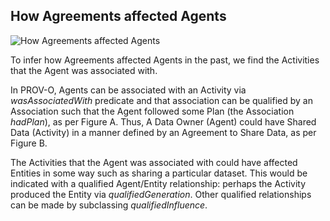 ## How Agreements affected Agents
![How Agreements affected Agents](https://github.com/nicholascar/agr-o/blob/master/examples/how-agreements-affected-agents.png)

To infer how Agreements affected Agents in the past, we find the Activities that the Agent was associated with.

In PROV-O, Agents can be associated with an Activity via *wasAssociatedWith* predicate and that association can be qualified by an Association such that the Agent followed some Plan (the Association *hadPlan*), as per Figure A. Thus, A Data Owner (Agent) could have Shared Data (Activity) in a manner defined by an Agreement to Share Data, as per Figure B.

The Activities that the Agent was associated with could have affected Entities in some way such as sharing a particular dataset. This would be indicated with a qualified Agent/Entity relationship: perhaps the Activity produced the Entity via *qualifiedGeneration*. Other qualified relationships can be made by subclassing *qualifiedInfluence*. 